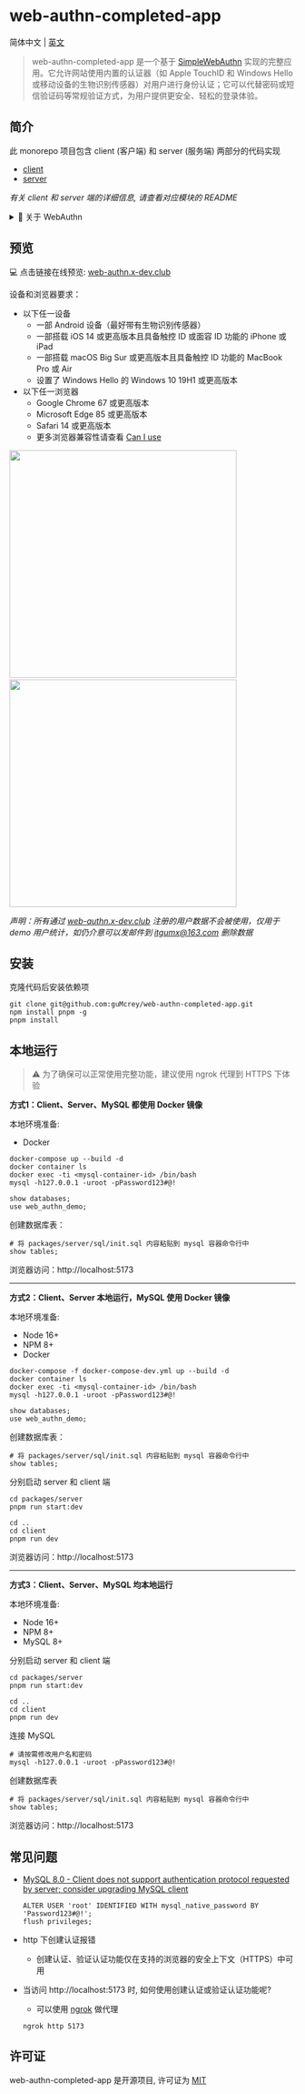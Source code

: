 # web-authn-completed-app

简体中文 | [英文](./README.md)

> web-authn-completed-app 是一个基于 [SimpleWebAuthn](https://simplewebauthn.dev/docs/) 实现的完整应用。它允许网站使用内置的认证器（如 Apple TouchID 和 Windows Hello 或移动设备的生物识别传感器）对用户进行身份认证；它可以代替密码或短信验证码等常规验证方式，为用户提供更安全、轻松的登录体验。

## 简介

此 monorepo 项目包含 client (客户端) 和 server (服务端) 两部分的代码实现
- [client](./packages/client/README.md)
- [server](./packages/server/README.md)

*有关 client 和 server 端的详细信息, 请查看对应模块的 README*

<details>
<summary>🌟 关于 WebAuthn</summary>
在开始了解 web-authn-completed-app 之前, 需要了解一下 WebAuthn, 因为 web-authn-completed-app 就是基于 WebAuthn API 实现的完整应用 (已经了解的可以[跳过](#预览)此部分)

**WebAuthn 是什么?**

- WebAuthn 由 W3C（万维网联盟）提出，是一种**基于浏览器的、新型的在线身份认证技术，允许用户使用基于硬件的身份验证设备（如 Apple TouchID 和 Windows Hello 或移动设备的生物识别传感器）来进行身份验证**。WebAuthn 旨在为用户提供更安全方便的在线身份验证方式，并且被大多数现代 Web 浏览器支持。

**WebAuthn 为什么更安全?**

- 和 HTTPS 一样，WebAuthn 使用**非对称加密**的思路来保证安全性，但侧重点又有所不同。WebAuthn 的核心在于“认证”而非“加密”，即保证产生了凭证的认证器是用户的认证器，而不是第三方在伪造凭证

  确保认证器是合法的: 通过调用 WebAuthn API, 在不同平台下，我们可以实现通过指纹、面部甚至虹膜扫描来认证身份，同时确保安全和隐私。因为像指纹、面部甚至虹膜扫描被仿冒的几率很小, 且能确保授权是由用户本人操作或用户本人知晓的情况下操作

  至于 WebAuthn 为什么不会有数据被拦截或欺骗的问题呢? 与其实现原理有关, 参见 WebAuthn 工作原理

**WebAuthn 工作原理是什么?** (简述)

- 使用 WebAuthn 分为两部分: 注册和验证
  - 注册

    a. 在用户第一次访问网站时, 使用用户名/密码登录网站后, 操作注册密钥, 在这个过程中浏览器会调起系统的认证器 (如果设备和浏览器都支持 WebAuthn)
    
    b. 用户使用指纹或面部甚至虹膜扫瞄授权注册后, 认证器生成一对公私钥, 私钥保存在客户端, 公钥被签名后浏览器并上传到服务器端

  - 验证
    
    a. 注册完成后, 当用户下次登录就可以使用注册的密钥, 使用非对称加密算法验证通过后, 直接登录, 不再需要输入密码或二次认证信息, 让用户登录更简单

  当然在实际调用 WebAuthn 过程中, 需要很多参数传递用于验证来源或其他确保数据传递安全的证明等。总体来看, 在整个注册和验证过程中, 保存在客户端的私钥不会在网络上传播, 所以泄露的风险微乎其微。而服务器端存储的公钥即使泄露, 对于黑客也毫无意义

**WebAuthn 缺点有哪些?**

- 主要的缺点有两个
  - 兼容性较差, 虽然目前大多浏览器和设备都支持了这一 API, 但对设备系统版本和浏览器版本还是有一定的要求. 且对于跨端登录时, Android 设备目前来看表现不佳
  - 用户必须先注册, 才能使用密钥代替传统的身份认证方式, 所以暂时无法完全代替传统的身份认证方式。

虽然目前存在这些缺点, 但 WebAuthn 作为一种新的身份认证替代方案是值得我们持续关注和学习的, 相信未来会变得更好。
</details>

## 预览

💻 点击链接在线预览: [web-authn.x-dev.club](https://web-authn.x-dev.club)

设备和浏览器要求：
- 以下任一设备
  - 一部 Android 设备（最好带有生物识别传感器）
  - 一部搭载 iOS 14 或更高版本且具备触控 ID 或面容 ID 功能的 iPhone 或 iPad
  - 一部搭载 macOS Big Sur 或更高版本且具备触控 ID 功能的 MacBook Pro 或 Air
  - 设置了 Windows Hello 的 Windows 10 19H1 或更高版本
- 以下任一浏览器
  - Google Chrome 67 或更高版本
  - Microsoft Edge 85 或更高版本
  - Safari 14 或更高版本
  - 更多浏览器兼容性请查看 [Can I use](https://www.yuque.com/r/goto?url=https%3A%2F%2Fcaniuse.com%2F%3Fsearch%3DwebAuthn)

<p align="left">
  <img width="400" src="./preview/Edge108-WIN10.gif" />
  &emsp;
  <img width="400" src="./preview/MobileSafari14-IOS14.gif" />
</p>

*声明：所有通过 [web-authn.x-dev.club](https://web-authn.x-dev.club) 注册的用户数据不会被使用，仅用于 demo 用户统计，如仍介意可以发邮件到 itgumx@163.com 删除数据*

## 安装

克隆代码后安装依赖项
```
git clone git@github.com:guMcrey/web-authn-completed-app.git
npm install pnpm -g
pnpm install
```

## 本地运行

> ⚠ 为了确保可以正常使用完整功能，建议使用 ngrok 代理到 HTTPS 下体验

**方式1：Client、Server、MySQL 都使用 Docker 镜像**

本地环境准备:
- Docker

```
docker-compose up --build -d
docker container ls
docker exec -ti <mysql-container-id> /bin/bash
mysql -h127.0.0.1 -uroot -pPassword123#@!

show databases;
use web_authn_demo;
```

创建数据库表：
```
# 将 packages/server/sql/init.sql 内容粘贴到 mysql 容器命令行中
show tables;
```

浏览器访问：http://localhost:5173

---

**方式2：Client、Server 本地运行，MySQL 使用 Docker 镜像**

本地环境准备:
- Node 16+
- NPM 8+
- Docker

```
docker-compose -f docker-compose-dev.yml up --build -d
docker container ls
docker exec -ti <mysql-container-id> /bin/bash
mysql -h127.0.0.1 -uroot -pPassword123#@!

show databases;
use web_authn_demo;
```

创建数据库表：
```
# 将 packages/server/sql/init.sql 内容粘贴到 mysql 容器命令行中
show tables;
```

分别启动 server 和 client 端
```
cd packages/server
pnpm run start:dev

cd ..
cd client
pnpm run dev
```

浏览器访问：http://localhost:5173

---

**方式3：Client、Server、MySQL 均本地运行**

本地环境准备:
- Node 16+
- NPM 8+
- MySQL 8+

分别启动 server 和 client 端
```
cd packages/server
pnpm run start:dev

cd ..
cd client
pnpm run dev
```

连接 MySQL
```
# 请按需修改用户名和密码
mysql -h127.0.0.1 -uroot -pPassword123#@!
```

创建数据库表
```
# 将 packages/server/sql/init.sql 内容粘贴到 mysql 容器命令行中
show tables;
```

浏览器访问：http://localhost:5173

## 常见问题
- [MySQL 8.0 - Client does not support authentication protocol requested by server; consider upgrading MySQL client](https://stackoverflow.com/questions/50093144/mysql-8-0-client-does-not-support-authentication-protocol-requested-by-server)

    ```
    ALTER USER 'root' IDENTIFIED WITH mysql_native_password BY 'Password123#@!';
    flush privileges;
    ```
- http 下创建认证报错
    - 创建认证、验证认证功能仅在支持的浏览器的安全上下文（HTTPS）中可用
- 当访问 http://localhost:5173 时, 如何使用创建认证或验证认证功能呢?
    - 可以使用 [ngrok](https://ngrok.com) 做代理

    ```
    ngrok http 5173
    ```

## 许可证

web-authn-completed-app 是开源项目, 许可证为 [MIT](./LICENSE)
